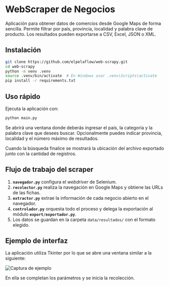 # WebScraper de Negocios

Aplicación para obtener datos de comercios desde Google Maps de forma sencilla. Permite filtrar por país, provincia, localidad y palabra clave de producto. Los resultados pueden exportarse a CSV, Excel, JSON o XML.

## Instalación

```bash
git clone https://github.com/elpelaflow/web-scrapy.git
cd web-scrapy
python -m venv .venv
source .venv/bin/activate  # En Windows usar .venv\Scripts\activate
pip install -r requirements.txt
```

## Uso rápido

Ejecuta la aplicación con:

```bash
python main.py
```

Se abrirá una ventana donde deberás ingresar el país, la categoría y la palabra clave que desees buscar. Opcionalmente puedes indicar provincia, localidad y el número máximo de resultados.

Cuando la búsqueda finalice se mostrará la ubicación del archivo exportado junto con la cantidad de registros.

## Flujo de trabajo del scraper

1. **`navegador.py`** configura el *webdriver* de Selenium.
2. **`recolector.py`** realiza la navegación en Google Maps y obtiene las URLs de las fichas.
3. **`extractor.py`** extrae la información de cada negocio abierto en el navegador.
4. **`controlador.py`** orquesta todo el proceso y delega la exportación al módulo **`export/exportador.py`**.
5. Los datos se guardan en la carpeta `data/resultados/` con el formato elegido.

## Ejemplo de interfaz

La aplicación utiliza Tkinter por lo que se abre una ventana similar a la siguiente:

![Captura de ejemplo](docs/captura_ejemplo.png)

En ella se completan los parámetros y se inicia la recolección.